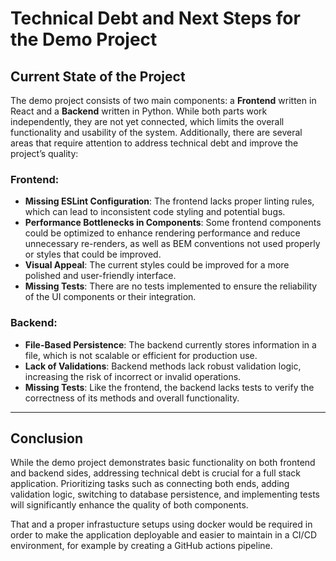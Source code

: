 # Technical Debt and Next Steps for the Demo Project

## Current State of the Project

The demo project consists of two main components: a **Frontend** written in React and a **Backend** written in Python. While both parts work independently, they are not yet connected, which limits the overall functionality and usability of the system. Additionally, there are several areas that require attention to address technical debt and improve the project’s quality:

### Frontend:

- **Missing ESLint Configuration**: The frontend lacks proper linting rules, which can lead to inconsistent code styling and potential bugs.
- **Performance Bottlenecks in Components**: Some frontend components could be optimized to enhance rendering performance and reduce unnecessary re-renders, as well as BEM conventions not used properly or styles that could be improved.
- **Visual Appeal**: The current styles could be improved for a more polished and user-friendly interface.
- **Missing Tests**: There are no tests implemented to ensure the reliability of the UI components or their integration.


### Backend:

- **File-Based Persistence**: The backend currently stores information in a file, which is not scalable or efficient for production use.
- **Lack of Validations**: Backend methods lack robust validation logic, increasing the risk of incorrect or invalid operations.
- **Missing Tests**: Like the frontend, the backend lacks tests to verify the correctness of its methods and overall functionality.

---



## Conclusion

While the demo project demonstrates basic functionality on both frontend and backend sides, addressing technical debt is crucial for a full stack application. Prioritizing tasks such as connecting both ends, adding validation logic, switching to database persistence, and implementing tests will significantly enhance the quality of both components.

That and a proper infrastucture setups using docker would be required in order to make the application deployable and easier to maintain in a CI/CD environment, for example by creating a GitHub actions pipeline. 

